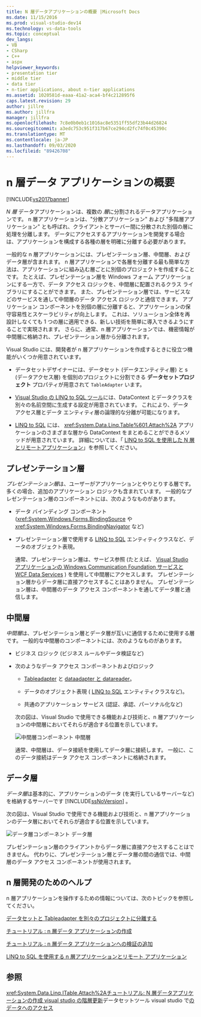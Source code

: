 ```yaml
---
title: N 層データアプリケーションの概要 |Microsoft Docs
ms.date: 11/15/2016
ms.prod: visual-studio-dev14
ms.technology: vs-data-tools
ms.topic: conceptual
dev_langs:
- VB
- CSharp
- C++
- aspx
helpviewer_keywords:
- presentation tier
- middle tier
- data tier
- n-tier applications, about n-tier applications
ms.assetid: 1020581d-eaaa-41a2-aca4-bf4c212895f6
caps.latest.revision: 29
author: jillre
ms.author: jillfra
manager: jillfra
ms.openlocfilehash: 7c8e0b0eb1c1016ac8e5351ff55df23b44d26824
ms.sourcegitcommit: a3edc753c951f317b67ce294cd2fc74f0c45390c
ms.translationtype: MT
ms.contentlocale: ja-JP
ms.lasthandoff: 09/03/2020
ms.locfileid: "89426708"
---
```

# <a name="n-tier-data-applications-overview"></a>n 層データ アプリケーションの概要
[!INCLUDE[vs2017banner](../includes/vs2017banner.md)]

*N 層* データアプリケーションは、複数の *層*に分割されるデータアプリケーションです。 n 層アプリケーションは、"分散アプリケーション" および "多階層アプリケーション" とも呼ばれ、クライアントとサーバー間に分散された別個の層に処理を分離します。 データにアクセスするアプリケーションを開発する場合は、アプリケーションを構成する各種の層を明確に分離する必要があります。

 一般的な n 層アプリケーションには、プレゼンテーション層、中間層、およびデータ層が含まれます。 n 層アプリケーションで各層を分離する最も簡単な方法は、アプリケーションに組み込む層ごとに別個のプロジェクトを作成することです。 たとえば、プレゼンテーション層を Windows フォーム アプリケーションにする一方で、データ アクセス ロジックを、中間層に配置されるクラス ライブラリにすることができます。 また、プレゼンテーション層では、サービスなどのサービスを通して中間層のデータ アクセス ロジックと通信できます。 アプリケーション コンポーネントを別個の層に分離すると、アプリケーションの保守容易性とスケーラビリティが向上します。 これは、ソリューション全体を再設計しなくても 1 つの層に適用できる、新しい技術を簡単に導入できるようにすることで実現されます。 さらに、通常、n 層アプリケーションでは、機密情報が中間層に格納され、プレゼンテーション層から分離されます。

 Visual Studio には、開発者が n 層アプリケーションを作成するときに役立つ機能がいくつか用意されています。

- データセットデザイナーには、データセット (データエンティティ層) と s (データアクセス層) を個別のプロジェクトに分割できる **データセットプロジェクト** プロパティが用意されて `TableAdapter` います。

- [Visual Studio の LINQ to SQL ツール](../data-tools/linq-to-sql-tools-in-visual-studio2.md)には、DataContext とデータクラスを別々の名前空間に生成する設定が用意されています。 これにより、データ アクセス層とデータ エンティティ層の論理的な分離が可能になります。

- [LINQ to SQL](https://msdn.microsoft.com/library/73d13345-eece-471a-af40-4cc7a2f11655) には、 <xref:System.Data.Linq.Table%601.Attach%2A> アプリケーションのさまざまな層から DataContext をまとめることができるメソッドが用意されています。 詳細については、「 [LINQ to SQL を使用した N 層とリモートアプリケーション](https://msdn.microsoft.com/library/854a1cdd-53cb-45f5-83ca-63962a9b3598)」を参照してください。

## <a name="presentation-tier"></a>プレゼンテーション層
 *プレゼンテーション層*は、ユーザーがアプリケーションとやりとりする層です。 多くの場合、追加のアプリケーション ロジックも含まれています。 一般的なプレゼンテーション層のコンポーネントには、次のようなものがあります。

- データ バインディング コンポーネント (<xref:System.Windows.Forms.BindingSource> や <xref:System.Windows.Forms.BindingNavigator> など)

- プレゼンテーション層で使用する [LINQ to SQL](https://msdn.microsoft.com/library/73d13345-eece-471a-af40-4cc7a2f11655) エンティティクラスなど、データのオブジェクト表現。

  通常、プレゼンテーション層は、サービス参照 (たとえば、 [Visual Studio アプリケーションの Windows Communication Foundation サービスと WCF Data Services](../data-tools/windows-communication-foundation-services-and-wcf-data-services-in-visual-studio.md) ) を使用して中間層にアクセスします。 プレゼンテーション層からデータ層に直接アクセスすることはありません。 プレゼンテーション層は、中間層のデータ アクセス コンポーネントを通してデータ層と通信します。

## <a name="middle-tier"></a>中間層
 *中間層*は、プレゼンテーション層とデータ層が互いに通信するために使用する層です。 一般的な中間層のコンポーネントには、次のようなものがあります。

- ビジネス ロジック (ビジネス ルールやデータ検証など)

- 次のようなデータ アクセス コンポーネントおよびロジック

  - [Tableadapter](https://msdn.microsoft.com/library/09416de9-134c-4dc7-8262-6c8d81e3f364) と [dataadapter と datareader](https://msdn.microsoft.com/library/cc952ca2-ec19-46ab-9189-15174b52cb74)。

  - データのオブジェクト表現 ( [LINQ to SQL](https://msdn.microsoft.com/library/73d13345-eece-471a-af40-4cc7a2f11655) エンティティクラスなど)。

  - 共通のアプリケーション サービス (認証、承認、パーソナル化など)

  次の図は、Visual Studio で使用できる機能および技術と、n 層アプリケーションの中間層においてそれらが適合する位置を示しています。

  ![中間層コンポーネント](../data-tools/media/ntiermid.png "NtierMid") 中間層

  通常、中間層は、データ接続を使用してデータ層に接続します。 一般に、このデータ接続はデータ アクセス コンポーネントに格納されます。

## <a name="data-tier"></a>データ層
 *データ層*は基本的に、アプリケーションのデータ (を実行しているサーバーなど) を格納するサーバーです [!INCLUDE[ssNoVersion](../includes/ssnoversion-md.md)] 。

 次の図は、Visual Studio で使用できる機能および技術と、n 層アプリケーションのデータ層においてそれらが適合する位置を示しています。

 ![データ層コンポーネント](../data-tools/media/ntierdatatier.png "ntierdatatier") データ層

 プレゼンテーション層のクライアントからデータ層に直接アクセスすることはできません。 代わりに、プレゼンテーション層とデータ層の間の通信では、中間層のデータ アクセス コンポーネントが使用されます。

## <a name="help-for-n-tier-development"></a>n 層開発のためのヘルプ
 n 層アプリケーションを操作するための情報については、次のトピックを参照してください。

 [データセットと Tableadapter を別々のプロジェクトに分離する](../data-tools/separate-datasets-and-tableadapters-into-different-projects.md)

 [チュートリアル : n 層データ アプリケーションの作成](../data-tools/walkthrough-creating-an-n-tier-data-application.md)

 [チュートリアル : n 層データ アプリケーションへの検証の追加](https://msdn.microsoft.com/library/b35d072c-31f0-49ba-a225-69177592c265)

 [LINQ to SQL を使用する n 層アプリケーションとリモート アプリケーション](https://msdn.microsoft.com/library/854a1cdd-53cb-45f5-83ca-63962a9b3598)

## <a name="see-also"></a>参照
 <xref:System.Data.Linq.ITable.Attach%2A>[チュートリアル: N 層データアプリケーション](../data-tools/walkthrough-creating-an-n-tier-data-application.md)[の作成 visual studio の](../data-tools/dataset-tools-in-visual-studio.md)[階層更新](../data-tools/hierarchical-update.md)データセットツール visual studio で[のデータへのアクセス](../data-tools/accessing-data-in-visual-studio.md)
